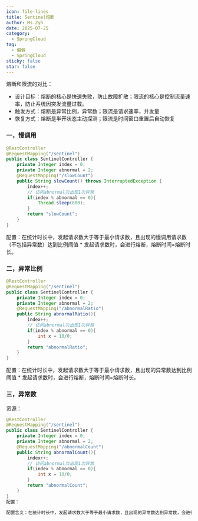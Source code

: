 ```yaml
---
icon: file-lines
title: Sentinel熔断
author: Ms.Zyh
date: 2025-07-25
category:
  - SpringCloud
tag:
  - 偏僻
  - SpringCloud
sticky: false
star: false
---
```


熔断和限流的对比：
- 设计目标：熔断的核心是快速失败，防止故障扩散；限流的核心是控制流量速率，防止系统因突发流量过载。
- 触发方式：熔断是异常比例，异常数；限流是请求速率，并发量
- 恢复方式：熔断是半开状态主动探测；限流是时间窗口重置后自动恢复
### 一，慢调用
```java
@RestController
@RequestMapping("/sentinel")
public class SentinelController {
    private Integer index = 0;
    private Integer abnormal = 2;
    @RequestMapping("/slowCount")
    public String slowCount() throws InterruptedException {
        index++;
        // 访问abnormal次出现1次异常
        if(index % abnormal == 0){
            Thread.sleep(600);
        }
        return "slowCount";
    }
}

```

配置：在统计时长中，发起请求数大于等于最小请求数，且出现的慢调用请求数（不包括异常数）达到比例阈值 * 发起请求数时，会进行熔断，熔断时间=熔断时长。

### 二，异常比例
```java
@RestController
@RequestMapping("/sentinel")
public class SentinelController {
    private Integer index = 0;
    private Integer abnormal = 2;
    @RequestMapping("/abnormalRatio")
    public String abnormalRatio(){
        index++;
        // 访问abnormal次出现1次异常
        if(index % abnormal == 0){
            int x = 10/0;
        }
        return "abnormalRatio";
    }
}
```
配置：在统计时长中，发起请求数大于等于最小请求数，且出现的异常数达到比例阈值 * 发起请求数时，会进行熔断，熔断时间=熔断时长。

### 三，异常数
资源：
```java
@RestController
@RequestMapping("/sentinel")
public class SentinelController {
    private Integer index = 0;
    private Integer abnormal = 2;
    @RequestMapping("/abnormalCount")
    public String abnormalCount(){
        index++;
        // 访问abnormal次出现1次异常
        if(index % abnormal == 0){
            int x = 10/0;
        }
        return "abnormalCount";
    }
}
配置：

配置含义：在统计时长中，发起请求数大于等于最小请求数，且出现的异常数达到异常数，会进行熔断，熔断时间=熔断时长。
